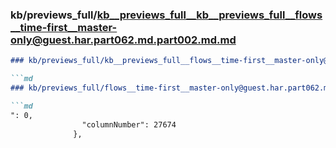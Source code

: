 ### kb/previews_full/kb__previews_full__kb__previews_full__flows__time-first__master-only@guest.har.part062.md.part002.md.md

```md
### kb/previews_full/kb__previews_full__flows__time-first__master-only@guest.har.part062.md.part002.md

```md
### kb/previews_full/flows__time-first__master-only@guest.har.part062.md (part 002)

```md
": 0,
                "columnNumber": 27674
              },
  
```

```

```

```
